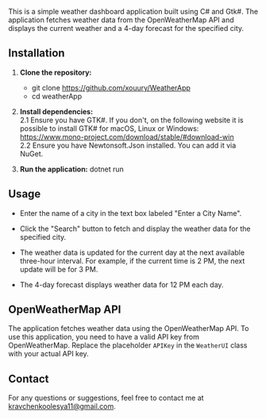 This is a simple weather dashboard application built using C# and Gtk#. 
The application fetches weather data from the OpenWeatherMap API and displays the current weather and a 4-day forecast for the specified city.

## Installation

1. **Clone the repository:** <br>
    - git clone https://github.com/xouury/WeatherApp <br>
    - cd weatherApp

2. **Install dependencies:** <br>
    2.1 Ensure you have GTK#. If you don't, on the following website it is possible to install GTK# for macOS, Linux or Windows: https://www.mono-project.com/download/stable/#download-win <br>
    2.2 Ensure you have Newtonsoft.Json installed. You can add it via NuGet. 

3. **Run the application:**
    dotnet run

## Usage
   - Enter the name of a city in the text box labeled "Enter a City Name".
   - Click the "Search" button to fetch and display the weather data for the specified city.

   - The weather data is updated for the current day at the next available three-hour interval. For example, if the current time is 2 PM, the next update will be for 3 PM.
   - The 4-day forecast displays weather data for 12 PM each day.
     
## OpenWeatherMap API

The application fetches weather data using the OpenWeatherMap API. To use this application, you need to have a valid API key from OpenWeatherMap. Replace the placeholder `APIKey` in the `WeatherUI` class with your actual API key.

## Contact

For any questions or suggestions, feel free to contact me at kravchenkoolesya11@gmail.com.
